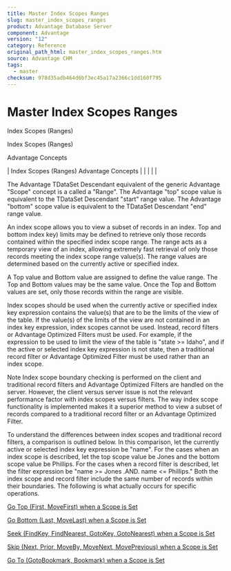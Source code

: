 ```yaml
---
title: Master Index Scopes Ranges
slug: master_index_scopes_ranges
product: Advantage Database Server
component: Advantage
version: "12"
category: Reference
original_path_html: master_index_scopes_ranges.htm
source: Advantage CHM
tags:
  - master
checksum: 978d35adb464d6bf3ec45a17a2366c1dd160f795
---
```


# Master Index Scopes Ranges

Index Scopes (Ranges)

Index Scopes (Ranges)

Advantage Concepts

| Index Scopes (Ranges)  Advantage Concepts |  |  |  |  |

The Advantage TDataSet Descendant equivalent of the generic Advantage "Scope" concept is a called a "Range". The Advantage "top" scope value is equivalent to the TDataSet Descendant "start" range value. The Advantage "bottom" scope value is equivalent to the TDataSet Descendant "end" range value.

An index scope allows you to view a subset of records in an index. Top and bottom index key) limits may be defined to retrieve only those records contained within the specified index scope range. The range acts as a temporary view of an index, allowing extremely fast retrieval of only those records meeting the index scope range value(s). The range values are determined based on the currently active or specified index.

A Top value and Bottom value are assigned to define the value range. The Top and Bottom values may be the same value. Once the Top and Bottom values are set, only those records within the range are visible.

Index scopes should be used when the currently active or specified index key expression contains the value(s) that are to be the limits of the view of the table. If the value(s) of the limits of the view are not contained in an index key expression, index scopes cannot be used. Instead, record filters or Advantage Optimized Filters must be used. For example, if the expression to be used to limit the view of the table is "state >= Idaho", and if the active or selected index key expression is not state, then a traditional record filter or Advantage Optimized Filter must be used rather than an index scope.

Note Index scope boundary checking is performed on the client and traditional record filters and Advantage Optimized Filters are handled on the server. However, the client versus server issue is not the relevant performance factor with index scopes versus filters. The way index scope functionality is implemented makes it a superior method to view a subset of records compared to a traditional record filter or an Advantage Optimized Filter.

To understand the differences between index scopes and traditional record filters, a comparison is outlined below. In this comparison, let the currently active or selected index key expression be "name". For the cases when an index scope is described, let the top scope value be Jones and the bottom scope value be Phillips. For the cases when a record filter is described, let the filter expression be "name >= Jones .AND. name <= Phillips." Both the index scope and record filter include the same number of records within their boundaries. The following is what actually occurs for specific operations.

[Go Top (First, MoveFirst) when a Scope is Set](master_go_top_index.md)

[Go Bottom (Last, MoveLast) when a Scope is Set](master_go_bottom_index.md)

[Seek (FindKey, FindNearest, GotoKey, GotoNearest) when a Scope is Set](master_seek_index.md)

[Skip (Next, Prior, MoveBy, MoveNext, MovePrevious) when a Scope is Set](master_skip_index.md)

[Go To (GotoBookmark, Bookmark) when a Scope is Set](master_go_to_index.md)
